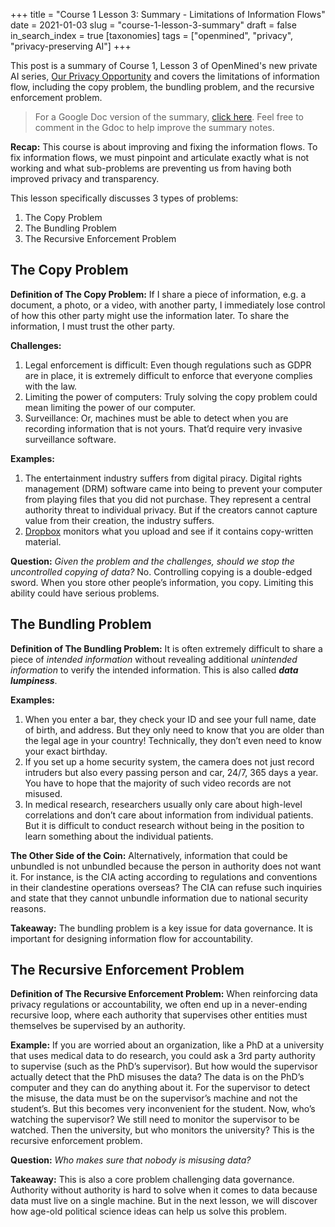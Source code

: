 +++
title = "Course 1 Lesson 3: Summary - Limitations of Information Flows"
date = 2021-01-03
slug = "course-1-lesson-3-summary"
draft = false
in_search_index = true
[taxonomies]
tags = ["openmined", "privacy", "privacy-preserving AI"]
+++

This post is a summary of Course 1, Lesson 3 of OpenMined's new private AI series, [Our Privacy Opportunity](https://courses.openmined.org/courses/our-privacy-opportunity) and covers the limitations of information flow, including the copy problem, the bundling problem, and the recursive enforcement problem.

<!-- more -->

> For a Google Doc version of the summary, [click here](https://docs.google.com/document/d/15qWAgbaXcyriJJio8__jGfahpr9UZjRx-I8mlloUUmA/edit?usp=sharing). Feel free to comment in the Gdoc to help improve the summary notes.

**Recap:** This course is about improving and fixing the information flows. To fix information flows, we must pinpoint and articulate exactly what is not working and what sub-problems are preventing us from having both improved privacy and transparency.

This lesson specifically discusses 3 types of problems:

1. The Copy Problem
2. The Bundling Problem
3. The Recursive Enforcement Problem

## The Copy Problem

**Definition of The Copy Problem:** If I share a piece of information, e.g. a document, a photo, or a video, with another party, I immediately lose control of how this other party might use the information later. To share the information, I must trust the other party.

**Challenges:**

1. Legal enforcement is difficult: Even though regulations such as GDPR are in place, it is extremely difficult to enforce that everyone complies with the law.
2. Limiting the power of computers: Truly solving the copy problem could mean limiting the power of our computer.
3. Surveillance: Or, machines must be able to detect when you are recording information that is not yours. That’d require very invasive surveillance software.

**Examples:**

1. The entertainment industry suffers from digital piracy. Digital rights management (DRM) software came into being to prevent your computer from playing files that you did not purchase. They represent a central authority threat to individual privacy. But if the creators cannot capture value from their creation, the industry suffers.
2. [Dropbox](https://techcrunch.com/2014/03/30/how-dropbox-knows-when-youre-sharing-copyrighted-stuff-without-actually-looking-at-your-stuff/) monitors what you upload and see if it contains copy-written material.

**Question:** _Given the problem and the challenges, should we stop the uncontrolled copying of data?_ No. Controlling copying is a double-edged sword. When you store other people’s information, you copy. Limiting this ability could have serious problems.

## The Bundling Problem

**Definition of The Bundling Problem:** It is often extremely difficult to share a piece of _intended information_ without revealing additional _unintended information_ to verify the intended information. This is also called **_data lumpiness_**.

**Examples:**

1. When you enter a bar, they check your ID and see your full name, date of birth, and address. But they only need to know that you are older than the legal age in your country! Technically, they don’t even need to know your exact birthday.
2. If you set up a home security system, the camera does not just record intruders but also every passing person and car, 24/7, 365 days a year. You have to hope that the majority of such video records are not misused.
3. In medical research, researchers usually only care about high-level correlations and don’t care about information from individual patients. But it is difficult to conduct research without being in the position to learn something about the individual patients.

**The Other Side of the Coin:** Alternatively, information that could be unbundled is not unbundled because the person in authority does not want it. For instance, is the CIA acting according to regulations and conventions in their clandestine operations overseas? The CIA can refuse such inquiries and state that they cannot unbundle information due to national security reasons.

**Takeaway:** The bundling problem is a key issue for data governance. It is important for designing information flow for accountability.

## The Recursive Enforcement Problem

**Definition of The Recursive Enforcement Problem:** When reinforcing data privacy regulations or accountability, we often end up in a never-ending recursive loop, where each authority that supervises other entities must themselves be supervised by an authority.

**Example:** If you are worried about an organization, like a PhD at a university that uses medical data to do research, you could ask a 3rd party authority to supervise (such as the PhD’s supervisor). But how would the supervisor actually detect that the PhD misuses the data? The data is on the PhD’s computer and they can do anything about it. For the supervisor to detect the misuse, the data must be on the supervisor’s machine and not the student’s. But this becomes very inconvenient for the student. Now, who’s watching the supervisor? We still need to monitor the supervisor to be watched. Then the university, but who monitors the university? This is the recursive enforcement problem.

**Question:** _Who makes sure that nobody is misusing data?_

**Takeaway:** This is also a core problem challenging data governance. Authority without authority is hard to solve when it comes to data because data must live on a single machine. But in the next lesson, we will discover how age-old political science ideas can help us solve this problem.
